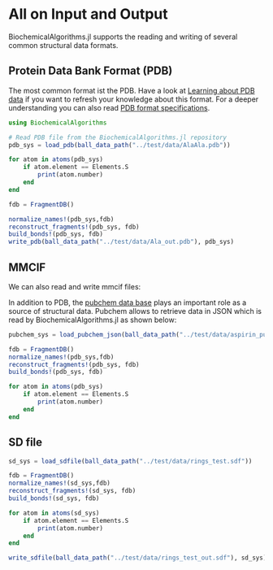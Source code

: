 # All on Input and Output


BiochemicalAlgorithms.jl supports the reading and writing of several
common structural data formats.

## Protein Data Bank Format (PDB)

The most common format ist the PDB. Have a look at [Learning about PDB
data](https://pdb101.rcsb.org/learn/guide-to-understanding-pdb-data/introduction)
if you want to refresh your knowledge about this format. For a deeper
understanding you can also read [PDB format
specifications](https://mmcif.wwpdb.org/pdbx-mmcif-home-page.html).

``` julia
using BiochemicalAlgorithms
```

``` julia
# Read PDB file from the BiochemicalAlgorithms.jl repository
pdb_sys = load_pdb(ball_data_path("../test/data/AlaAla.pdb"))

for atom in atoms(pdb_sys)
    if atom.element == Elements.S
        print(atom.number)
    end
end

fdb = FragmentDB()

normalize_names!(pdb_sys,fdb)
reconstruct_fragments!(pdb_sys, fdb)
build_bonds!(pdb_sys, fdb)
write_pdb(ball_data_path("../test/data/Ala_out.pdb"), pdb_sys)
```

## MMCIF

We can also read and write mmcif files:

In addition to PDB, the [pubchem data
base](https://pubchem.ncbi.nlm.nih.gov/) plays an important role as a
source of structural data. Pubchem allows to retrieve data in JSON which
is read by BiochemicalAlgorithms.jl as shown below:

``` julia
pubchem_sys = load_pubchem_json(ball_data_path("../test/data/aspirin_pug.json"))

fdb = FragmentDB()
normalize_names!(pdb_sys,fdb)
reconstruct_fragments!(pdb_sys, fdb)
build_bonds!(pdb_sys, fdb)

for atom in atoms(pdb_sys)
    if atom.element == Elements.S
        print(atom.number)
    end
end
```

## SD file

``` julia
sd_sys = load_sdfile(ball_data_path("../test/data/rings_test.sdf"))

fdb = FragmentDB()
normalize_names!(sd_sys,fdb)
reconstruct_fragments!(sd_sys, fdb)
build_bonds!(sd_sys, fdb)

for atom in atoms(sd_sys)
    if atom.element == Elements.S
        print(atom.number)
    end
end

write_sdfile(ball_data_path("../test/data/rings_test_out.sdf"), sd_sys)
```
